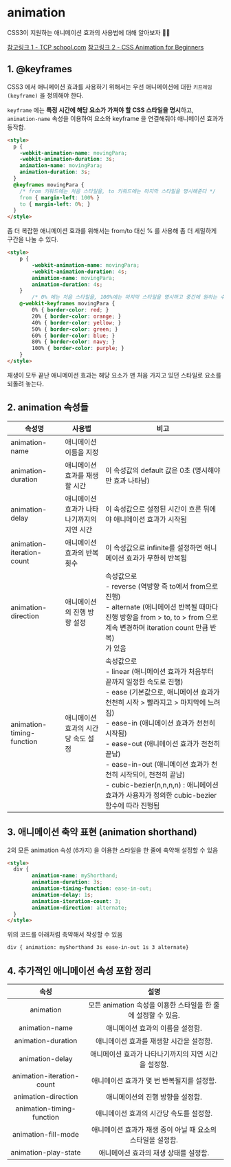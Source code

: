 # animation

CSS3이 지원하는 애니메이션 효과의 사용법에 대해 알아보자 💁‍♀️

[참고링크 1 - TCP school.com](http://tcpschool.com/css/css3_transform_animation)
[참고링크 2 - CSS Animation for Beginners](https://thoughtbot.com/blog/css-animation-for-beginners)

## 1. @keyframes

CSS3 에서 애니메이션 효과를 사용하기 위해서는 우선 애니메이션에 대한 `키프레임(keyframe)` 을 정의해야 한다.

`keyframe` 에는 **특정 시간에 해당 요소가 가져야 할 CSS 스타일을 명시**하고, `animation-name` 속성을 이용하여 요소와 keyframe 을 연결해줘야 애니메이션 효과가 동작함.

```html
<style>
  p {
    -webkit-animation-name: movingPara;
    -webkit-animation-duration: 3s;
    animation-name: movingPara;
    animation-duration: 3s;   
  }
  @keyframes movingPara {
    /* from 키워드에는 처음 스타일을, to 키워드에는 마지막 스타일을 명시해준다 */
    from { margin-left: 100% }
    to { margin-left: 0%; }
  }
</style>
```

좀 더 복잡한 애니메이션 효과를 위해서는 from/to 대신 % 를 사용해 좀 더 세밀하게 구간을 나눌 수 있다.

```html
<style>
    p {
        -webkit-animation-name: movingPara;
        -webkit-animation-duration: 4s;
        animation-name: movingPara;
        animation-duration: 4s;
    }
		/* 0% 에는 처음 스타일을, 100%에는 마지막 스타일을 명시하고 중간에 원하는 수 만큼의 키프레임을 생성할 수 있다 */
    @-webkit-keyframes movingPara {
        0% { border-color: red; }
        20% { border-color: orange; }
        40% { border-color: yellow; }
        50% { border-color: green; }
        60% { border-color: blue; }
        80% { border-color: navy; }
        100% { border-color: purple; }
    }
</style>
```

재생이 모두 끝난 애니메이션 효과는 해당 요소가 맨 처음 가지고 있던 스타일로 요소를 되돌려 놓는다.

## 2. animation 속성들

| 속성명             | 사용법                        | 비고 |
| ------------------ | ----------------------------- | ---|
| animation-name | 애니메이션 이름을 지정 |  |
| animation-duration | 애니메이션 효과를 재생할 시간 | 이 속성값의 default 값은 0초 (명시해야만 효과 나타남) |
| animation-delay   | 애니메이션 효과가 나타나기까지의 지연 시간 | 이 속성값으로 설정된 시간이 흐른 뒤에야 애니메이션 효과가 시작됨 |
| animation-iteration-count | 애니메이션 효과의 반복 횟수 | 이 속성값으로 infinite를 설정하면 애니메이션 효과가 무한히 반복됨 |
| animation-direction | 애니메이션의 진행 방향 설정 | 속성값으로 <br />- reverse (역방향 즉 to에서 from으로 진행)<br />- alternate (애니메이션 반복될 때마다 진행 방향을 from > to, to > from 으로 계속 변경하며 iteration count 만큼 반복)<br />가 있음 |
| animation-timing-function | 애니메이션 효과의 시간당 속도 설정 | 속성값으로 <br />- linear (애니메이션 효과가 처음부터 끝까지 일정한 속도로 진행)<br />- ease (기본값으로, 애니메이션 효과가 천천히 시작 > 빨라지고 > 마지막에 느려짐)<br />- ease-in (애니메이션 효과가 천천히 시작됨)<br />- ease-out (애니메이션 효과가 천천히 끝남)<br />- ease-in-out (애니메이션 효과가 천천히 시작되어, 천천히 끝남)<br />- cubic-bezier(n,n,n,n) : 애니메이션 효과가 사용자가 정의한 cubic-bezier 함수에 따라 진행됨 |



## 3. 애니메이션 축약 표현 (animation shorthand)

2의 모든 animation 속성 (6가지) 을 이용한 스타일을 한 줄에 축약해 설정할 수 있음

```html
<style>
  div {
        animation-name: myShorthand;
        animation-duration: 3s;
        animation-timing-function: ease-in-out;
        animation-delay: 1s;
        animation-iteration-count: 3;
        animation-direction: alternate;
  }
</style>
```

위의 코드를 아래처럼 축약해서 작성할 수 있음

```html
div { animation: myShorthand 3s ease-in-out 1s 3 alternate}
```



## 4. 추가적인 애니메이션 속성 포함 정리

|           속성            |                             설명                             |
| :-----------------------: | :----------------------------------------------------------: |
|         animation         | 모든 animation 속성을 이용한 스타일을 한 줄에 설정할 수 있음. |
|      animation-name       |               애니메이션 효과의 이름을 설정함.               |
|    animation-duration     |           애니메이션 효과를 재생할 시간을 설정함.            |
|      animation-delay      |     애니메이션 효과가 나타나기까지의 지연 시간을 설정함.     |
| animation-iteration-count |          애니메이션 효과가 몇 번 반복될지를 설정함.          |
|    animation-direction    |               애니메이션의 진행 방향을 설정함.               |
| animation-timing-function |           애니메이션 효과의 시간당 속도를 설정함.            |
|    animation-fill-mode    | 애니메이션 효과가 재생 중이 아닐 때 요소의 스타일을 설정함.  |
|   animation-play-state    |            애니메이션 효과의 재생 상태를 설정함.             |

